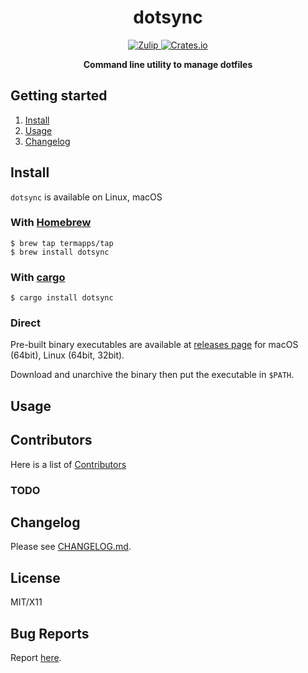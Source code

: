 <h1 align="center">dotsync</h1>

<p align="center">
  <a href="https://termapps.zulipchat.com/#narrow/stream/375288-dotsync">
    <img alt="Zulip" src="https://img.shields.io/badge/zulip-join_chat-brightgreen.svg?style=flat-square">
  </a>
  <a href="https://crates.io/crates/dotsync">
    <img alt="Crates.io" src="https://img.shields.io/crates/v/dotsync?style=flat-square">
  </a>
</p>

<p align="center">
  <b>Command line utility to manage dotfiles</b>
</p>

<!-- omit from toc -->
## Getting started

1. [Install](#install)
2. [Usage](#usage)
3. [Changelog](#changelog)

## Install

`dotsync` is available on Linux, macOS

<!-- omit from toc -->
### With [Homebrew](https://brew.sh/)

```
$ brew tap termapps/tap
$ brew install dotsync
```

<!-- omit from toc -->
### With [cargo](https://crates.io/)

```
$ cargo install dotsync
```

<!-- omit from toc -->
### Direct

Pre-built binary executables are available at [releases page](https://github.com/termapps/dotsync/releases) for macOS (64bit), Linux (64bit, 32bit).

Download and unarchive the binary then put the executable in `$PATH`.

## Usage

<!-- omit from toc -->
## Contributors
Here is a list of [Contributors](http://github.com/termapps/dotsync/contributors)

<!-- omit from toc -->
### TODO

## Changelog
Please see [CHANGELOG.md](CHANGELOG.md).

<!-- omit from toc -->
## License
MIT/X11

<!-- omit from toc -->
## Bug Reports
Report [here](http://github.com/termapps/dotsync/issues).
